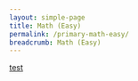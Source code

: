 ```yaml
---
layout: simple-page
title: Math (Easy)
permalink: /primary-math-easy/
breadcrumb: Math (Easy)
---
```

[test](/placeholder-math-easy/)
